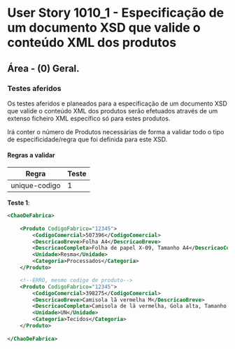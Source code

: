 # User Story 1010_1 - Especificação de um documento XSD que valide o conteúdo XML dos produtos

## Área - (0) Geral.

### Testes aferidos

Os testes aferidos e planeados para a especificação de um documento XSD que valide o conteúdo XML dos produtos serão efetuados através de um extenso ficheiro XML específico só para estes produtos.

Irá conter o número de Produtos necessárias de forma a validar todo o tipo de especificidade/regra que foi definida para este XSD.

#### Regras a validar

| Regra         | Teste |
| ------------- | ----- |
| unique-codigo | 1     |

**Teste 1**:

```xml
<ChaoDeFabrica>
    
	<Produto CodigoFabrico="12345">
    	<CodigoComercial>507396</CodigoComercial>
        <DescricaoBreve>Folha A4</DescricaoBreve>
        <DescricaoCompleta>Folha de papel X-09, Tamanho A4</DescricaoCompleta>
        <Unidade>Resma</Unidade>
        <Categoria>Processados</Categoria>
	</Produto>

    <!--ERRO, mesmo codigo de produto-->
	<Produto CodigoFabrico="12345"> 
    	<CodigoComercial>398275</CodigoComercial>
        <DescricaoBreve>Camisola lã vermelha M</DescricaoBreve>
        <DescricaoCompleta>Camisola de lã vermelha, Gola alta, Tamanho M EU</DescricaoCompleta>
        <Unidade>UN</Unidade>
        <Categoria>Tecidos</Categoria>
	</Produto>
    
</ChaoDeFabrica>
```


